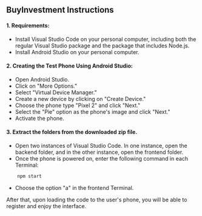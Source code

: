 ## **BuyInvestment Instructions**
#### 1. **Requirements:**
*    Install Visual Studio Code on your personal computer, including both the regular Visual Studio package and the package that includes Node.js.
*    Install Android Studio on your personal computer.
####	2. **Creating the Test Phone Using Android Studio:**
*   Open Android Studio.
* Click on "More Options."
* Select "Virtual Device Manager."
* Create a new device by clicking on "Create Device."
* Choose the phone type "Pixel 2" and click "Next."
* Select the "Pie" option as the phone's image and click "Next."
* Activate the phone.
#### 3. **Extract the folders from the downloaded zip file.**
* Open two instances of Visual Studio Code. In one instance, open the backend folder, and in the other instance, open the frontend folder.
* Once the phone is powered on, enter the following command in each Terminal:
```node.js
	npm start
```
* Choose the option "a" in the frontend Terminal. 

After that, upon loading the code to the user's phone, you will be able to register and enjoy the interface.
